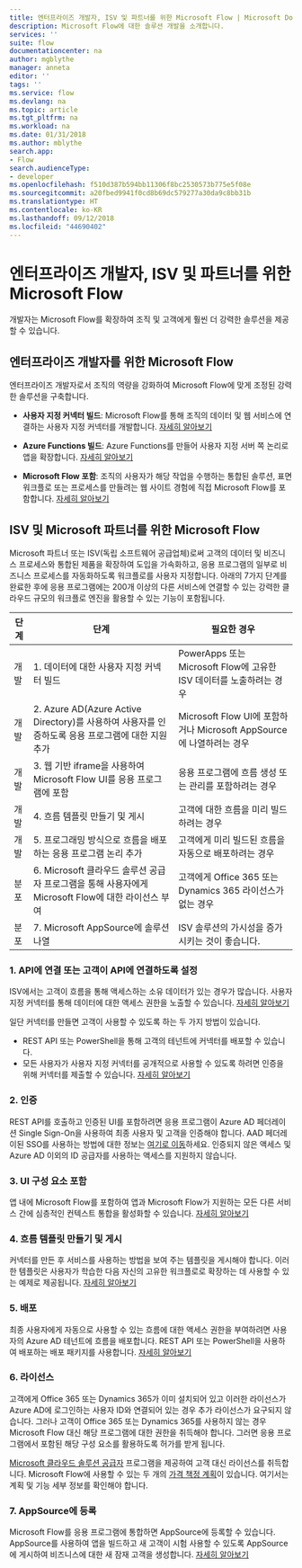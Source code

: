 ```yaml
---
title: 엔터프라이즈 개발자, ISV 및 파트너를 위한 Microsoft Flow | Microsoft Docs
description: Microsoft Flow에 대한 솔루션 개발을 소개합니다.
services: ''
suite: flow
documentationcenter: na
author: mgblythe
manager: anneta
editor: ''
tags: ''
ms.service: flow
ms.devlang: na
ms.topic: article
ms.tgt_pltfrm: na
ms.workload: na
ms.date: 01/31/2018
ms.author: mblythe
search.app:
- Flow
search.audienceType:
- developer
ms.openlocfilehash: f510d387b594bb11306f8bc2530573b775e5f08e
ms.sourcegitcommit: a20fbed9941f0cd8b69dc579277a30da9c8bb31b
ms.translationtype: HT
ms.contentlocale: ko-KR
ms.lasthandoff: 09/12/2018
ms.locfileid: "44690402"
---
```

# <a name="microsoft-flow-for-enterprise-developers-isvs-and-partners"></a>엔터프라이즈 개발자, ISV 및 파트너를 위한 Microsoft Flow

개발자는 Microsoft Flow를 확장하여 조직 및 고객에게 훨씬 더 강력한 솔루션을 제공할 수 있습니다.

## <a name="microsoft-flow-for-enterprise-developers"></a>엔터프라이즈 개발자를 위한 Microsoft Flow

엔터프라이즈 개발자로서 조직의 역량을 강화하여 Microsoft Flow에 맞게 조정된 강력한 솔루션을 구축합니다.

- **사용자 지정 커넥터 빌드**: Microsoft Flow를 통해 조직의 데이터 및 웹 서비스에 연결하는 사용자 지정 커넥터를 개발합니다. [자세히 알아보기](https://docs.microsoft.com/connectors/custom-connectors/)

- **Azure Functions 빌드**: Azure Functions를 만들어 사용자 지정 서버 쪽 논리로 앱을 확장합니다. [자세히 알아보기](https://docs.microsoft.com/azure/azure-functions/functions-flow-scenario)

- **Microsoft Flow 포함**: 조직의 사용자가 해당 작업을 수행하는 통합된 솔루션, 표면 워크플로 또는 프로세스를 만들려는 웹 사이트 경험에 직접 Microsoft Flow를 포함합니다. [자세히 알아보기](embed-flow-dev.md)

## <a name="microsoft-flow-for-isvs-and-microsoft-partners"></a>ISV 및 Microsoft 파트너를 위한 Microsoft Flow

Microsoft 파트너 또는 ISV(독립 소프트웨어 공급업체)로써 고객의 데이터 및 비즈니스 프로세스와 통합된 제품을 확장하여 도입을 가속화하고, 응용 프로그램의 일부로 비즈니스 프로세스를 자동화하도록 워크플로를 사용자 지정합니다. 아래의 7가지 단계를 완료한 후에 응용 프로그램에는 200개 이상의 다른 서비스에 연결할 수 있는 강력한 클라우드 규모의 워크플로 엔진을 활용할 수 있는 기능이 포함됩니다.

| 단계 | 단계 | 필요한 경우 |
| --- | --- | --- |
| 개발 | 1. 데이터에 대한 사용자 지정 커넥터 빌드 | PowerApps 또는 Microsoft Flow에 고유한 ISV 데이터를 노출하려는 경우 |
| 개발 | 2. Azure AD(Azure Active Directory)를 사용하여 사용자를 인증하도록 응용 프로그램에 대한 지원 추가 | Microsoft Flow UI에 포함하거나 Microsoft AppSource에 나열하려는 경우 | 
| 개발 | 3. 웹 기반 iframe을 사용하여 Microsoft Flow UI를 응용 프로그램에 포함 | 응용 프로그램에 흐름 생성 또는 관리를 포함하려는 경우 | 
| 개발 | 4. 흐름 템플릿 만들기 및 게시 | 고객에 대한 흐름을 미리 빌드하려는 경우 | 
| 개발 | 5. 프로그래밍 방식으로 흐름을 배포하는 응용 프로그램 논리 추가 | 고객에게 미리 빌드된 흐름을 자동으로 배포하려는 경우 | 
| 분포 | 6. Microsoft 클라우드 솔루션 공급자 프로그램을 통해 사용자에게 Microsoft Flow에 대한 라이선스 부여 | 고객에게 Office 365 또는 Dynamics 365 라이선스가 없는 경우 |
| 분포 | 7. Microsoft AppSource에 솔루션 나열 | ISV 솔루션의 가시성을 증가시키는 것이 좋습니다. |

### <a name="1-connecting-to-your-apis-or-enabling-customers-to-connect-to-your-apis"></a>1. API에 연결 또는 고객이 API에 연결하도록 설정

ISV에서는 고객이 흐름을 통해 액세스하는 소유 데이터가 있는 경우가 많습니다. 사용자 지정 커넥터를 통해 데이터에 대한 액세스 권한을 노출할 수 있습니다. [자세히 알아보기](https://docs.microsoft.com/connectors/custom-connectors/)

일단 커넥터를 만들면 고객이 사용할 수 있도록 하는 두 가지 방법이 있습니다.
- REST API 또는 PowerShell을 통해 고객의 테넌트에 커넥터를 배포할 수 있습니다.
- 모든 사용자가 사용자 지정 커넥터를 공개적으로 사용할 수 있도록 하려면 인증을 위해 커넥터를 제출할 수 있습니다. [자세히 알아보기](https://docs.microsoft.com/connectors/custom-connectors/submit-certification)

### <a name="2-authentication"></a>2. 인증 

REST API를 호출하고 인증된 UI를 포함하려면 응용 프로그램이 Azure AD 페더레이션 Single Sign-On을 사용하여 최종 사용자 및 고객을 인증해야 합니다. AAD 페더레이된 SSO를 사용하는 방법에 대한 정보는 [여기로 이동](https://identity.microsoft.com/)하세요. 인증되지 않은 액세스 및 Azure AD 이외의 ID 공급자를 사용하는 액세스를 지원하지 않습니다. 

### <a name="3-embedding-ui-components"></a>3. UI 구성 요소 포함

앱 내에 Microsoft Flow를 포함하여 앱과 Microsoft Flow가 지원하는 모든 다른 서비스 간에 심층적인 컨텍스트 통합을 활성화할 수 있습니다. [자세히 알아보기](embed-flow-dev.md)

### <a name="4-create-and-publish-flow-templates"></a>4. 흐름 템플릿 만들기 및 게시

커넥터를 만든 후 서비스를 사용하는 방법을 보여 주는 템플릿을 게시해야 합니다. 이러한 템플릿은 사용자가 학습한 다음 자신의 고유한 워크플로로 확장하는 데 사용할 수 있는 예제로 제공됩니다. [자세히 알아보기](../publish-a-template.md)

### <a name="5-deployment"></a>5. 배포

최종 사용자에게 자동으로 사용할 수 있는 흐름에 대한 액세스 권한을 부여하려면 사용자의 Azure AD 테넌트에 흐름을 배포합니다. REST API 또는 PowerShell을 사용하여 배포하는 배포 패키지를 사용합니다. [자세히 알아보기](https://docs.microsoft.com/powerapps/export-import-packages)

### <a name="6-licensing"></a>6. 라이선스

고객에게 Office 365 또는 Dynamics 365가 이미 설치되어 있고 이러한 라이선스가 Azure AD에 로그인하는 사용자 ID와 연결되어 있는 경우 추가 라이선스가 요구되지 않습니다. 그러나 고객이 Office 365 또는 Dynamics 365를 사용하지 않는 경우 Microsoft Flow 대신 해당 프로그램에 대한 권한을 취득해야 합니다. 그러면 응용 프로그램에서 포함된 해당 구성 요소를 활용하도록 허가를 받게 됩니다.

[Microsoft 클라우드 솔루션 공급자](https://partner.microsoft.com/cloud-solution-provider) 프로그램을 제공하여 고객 대신 라이선스를 취득합니다. Microsoft Flow에 사용할 수 있는 두 개의 [가격 책정 계획](https://flow.microsoft.com/pricing/)이 있습니다. 여기서는 계획 및 기능 세부 정보를 확인해야 합니다.

### <a name="7-list-on-appsource"></a>7. AppSource에 등록

Microsoft Flow를 응용 프로그램에 통합하면 AppSource에 등록할 수 있습니다. AppSource를 사용하여 앱을 빌드하고 새 고객이 시험 사용할 수 있도록 AppSource에 게시하여 비즈니스에 대한 새 잠재 고객을 생성합니다. [자세히 알아보기](dev-appsource-test-drive.md)
